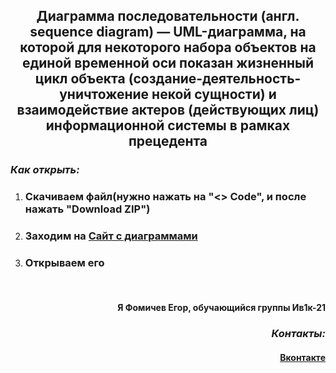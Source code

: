 <h2 align="center">Диаграмма последовательности (англ. sequence diagram) — UML-диаграмма, на которой для некоторого набора объектов на единой временной оси показан жизненный цикл объекта (создание-деятельность-уничтожение некой сущности) и взаимодействие актеров (действующих лиц) информационной системы в рамках прецедента</h2>


<h3 align="left"> <b><i>Как открыть:</i></b></h3> 
<ol>
<li><h3>Скачиваем файл(нужно нажать на "<> Code", и после нажать "Download ZIP")</li></h3>
<li><h3>Заходим на <a href="https://www.diagrams.net">Сайт с  диаграммами </a></li></h3> 
<li><h3>Открываем его</h3></li><br>
</ol>


<h4 align="right">Я <b>Фомичев Егор</b>, обучающийся группы Ив1к-21</h4>
<h3 align="right"><i>Контакты:</i></h3>
<h4 align="right"><a href=""https://vk.com/skr1tmerrrr>Вконтакте</a></h4>


